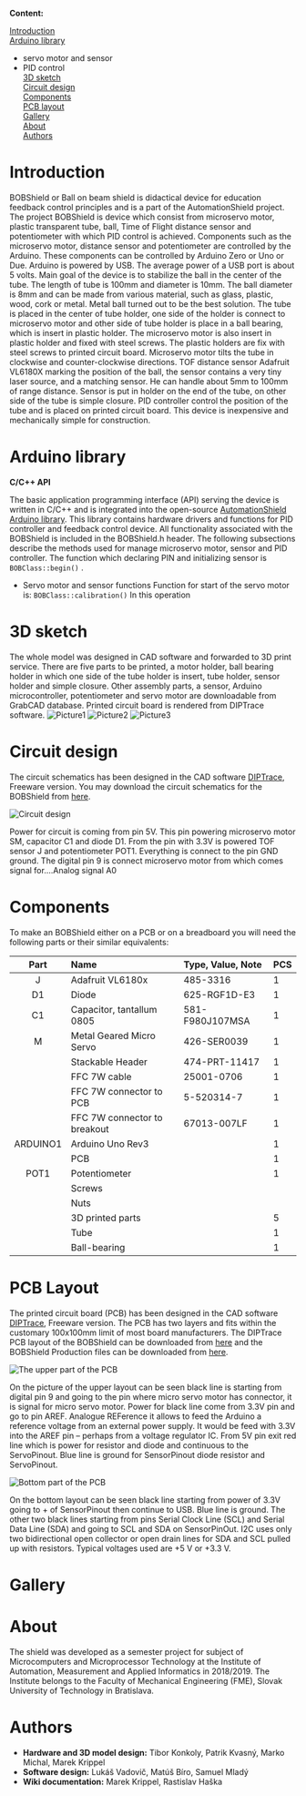 **Content:**

[Introduction](#introduction)<br/>
[Arduino library](#arduino-library)<br/>
* servo motor and sensor
* PID control<br/>
[3D sketch](#3d-sketch)<br/>
[Circuit design](#circuit-design)<br/>
[Components](#components-1)<br/>
[PCB layout](#pcb-layout)<br/>
[Gallery](#gallery)<br/>
[About](#about)<br/>
[Authors](#authors)<br/>

# <a name="introduction"/>Introduction

BOBShield or Ball on beam shield is didactical device for education feedback control principles and is a part of the AutomationShield project. The project BOBShield is device which consist from microservo motor, plastic transparent tube, ball, Time of Flight distance sensor and potentiometer with which PID control is achieved. Components such as the microservo motor, distance sensor and potentiometer are controlled by the Arduino. These components can be controlled by Arduino Zero or Uno or Due. Arduino is powered by USB. The average power of a USB port is about 5 volts. Main goal of the device is to stabilize the ball in the center of the tube. The length of tube is 100mm and diameter is 10mm. The ball diameter is 8mm and can be made from various material, such as glass, plastic, wood, cork or metal. Metal ball turned out to be the best solution. The tube is placed in the center of tube holder, one side of the holder is connect to microservo motor and other side of tube holder is place in a ball bearing, which is insert in plastic holder. The microservo motor is also insert in plastic holder and fixed with steel screws. The plastic holders are fix with steel screws to printed circuit board. Microservo motor tilts the tube in clockwise and counter-clockwise directions. TOF distance sensor Adafruit VL6180X marking the position of the ball, the sensor contains a very tiny laser source, and a matching sensor. He can handle about 5mm to 100mm of range distance. Sensor is put in holder on the end of  the tube, on other side of the tube is simple closure. PID controller control the position of the tube and is placed on printed circuit board.                                                                                                         This device is inexpensive and mechanically simple for construction.

# <a name="arduino-library"/>Arduino library

**C/C++ API**

The basic application programming interface (API) serving the device is written in C/C++ and is integrated into the open-source [AutomationShield Arduino library](https://github.com/gergelytakacs/AutomationShield). This library contains hardware drivers and functions for PID controller and feedback control device. All functionality associated with the BOBShield is included in the BOBShield.h header.
The following subsections describe the methods used for manage microservo motor, sensor and PID controller.
The function which declaring PIN and initializing sensor is `BOBClass::begin()` .
* Servo motor and sensor functions
Function for start of the servo motor is:
`BOBClass::calibration()`
In this operation

# <a name="3d-skecth"/>3D sketch
The whole model was designed in CAD software and forwarded to 3D print service. There are five parts to be printed, a motor holder, ball bearing holder in which one side of the tube holder is insert, tube holder, sensor holder and simple closure. Other assembly parts, a sensor, Arduino microcontroller, potentiometer and servo motor are downloadable from GrabCAD database. Printed circuit board is rendered from DIPTrace software.
![Picture1](https://github.com/gergelytakacs/AutomationShield/wiki/fig/3D_Model_BOBShield_1.jpg)
![Picture2](https://github.com/gergelytakacs/AutomationShield/wiki/fig/3D_Model_BOBShield_2.jpg)
![Picture3](https://github.com/gergelytakacs/AutomationShield/wiki/fig/3D_Model_BOBShield_3.jpg)

# <a name="circuit-design"/>Circuit design
The circuit schematics has been designed in the CAD software [DIPTrace](https://diptrace.com/), Freeware version. You may download the circuit schematics for the BOBShield from [here](https://github.com/gergelytakacs/AutomationShield/wiki/file/BOBShield_Circuit.rar).

![Circuit design](https://github.com/gergelytakacs/AutomationShield/wiki/fig/BOBShield_Circuit.png)

Power for circuit is coming from pin 5V. This pin powering microservo motor SM, capacitor C1 and diode D1. From the pin with 3.3V is powered TOF sensor J and potentiometer POT1. Everything is connect to the pin GND ground. The digital pin 9 is connect microservo motor from which comes signal for....Analog signal A0



# <a name="components-1"/>Components
To make an BOBShield either on a PCB or on a breadboard you will need the following parts or their similar equivalents:

|   Part   |             Name             | Type, Value, Note | PCS |
|:--------:|:-----------------------------|:----------------|-----|
|     J    |       Adafruit VL6180x       |     485-3316    |  1  |
|    D1    |             Diode            |   625-RGF1D-E3  |  1  |
|    C1    |   Capacitor, tantallum 0805  | 581-F980J107MSA |  1  |
|     M    |   Metal Geared Micro Servo   |   426-SER0039   |  1  |
|          |       Stackable Header       |  474-PRT-11417  |  1  |
|          |         FFC 7W cable         |    25001-0706   |  1  |
|          |    FFC 7W connector to PCB   |    5-520314-7   |  1  |
|          | FFC 7W connector to breakout |   67013-007LF   |  1  |
| ARDUINO1 |       Arduino Uno Rev3       |                 |  1  |
|          |              PCB             |                 |  1  |
|   POT1   |         Potentiometer        |                 |  1  |
|          |            Screws            |                 |     |
|          |             Nuts             |                 |     |
|          |       3D printed parts       |                 |  5  |
|          |             Tube             |                 |  1  |
|          |         Ball-bearing         |                 |  1  |

# <a name="pcb-layout"/>PCB Layout

The printed circuit board (PCB) has been designed in the CAD software [DIPTrace](https://diptrace.com/), Freeware version.  The PCB has two layers and fits within the customary 100x100mm limit of most board manufacturers. The DIPTrace PCB layout of the BOBShield can be downloaded from [here](https://github.com/gergelytakacs/AutomationShield/wiki/file/BoBShield_PCB_R1_Final.zip) and the BOBShield Production files can be downloaded from [here](https://github.com/gergelytakacs/AutomationShield/wiki/file/BoBShield_Gerber_Production_R1.zip).

![The upper part of the PCB](https://github.com/gergelytakacs/AutomationShield/wiki/fig/BOBShield_Upper_part_of_the_PCB.png)

On the picture of the upper layout can be seen black line is starting from digital pin 9 and going to the pin where micro servo motor has connector, it is signal for micro servo motor. Power for black line come from 3.3V pin and go to pin AREF. Analogue REFerence it allows to feed the Arduino a reference voltage from an external power supply. It would be feed with 3.3V into the AREF pin – perhaps from a voltage regulator IC. From 5V pin exit red line which is  power for resistor and diode and continuous to the ServoPinout. Blue line is ground for SensorPinout diode resistor and ServoPinout.

![Bottom part of the PCB](https://github.com/gergelytakacs/AutomationShield/wiki/fig/BOBShield_Bottom_part_of_the_PCB.png)

On the bottom layout can be seen black line starting from power of 3.3V going to + of SensorPinout then continue to USB. Blue line is ground. The other two black lines starting from pins Serial Clock Line (SCL) and Serial Data Line (SDA) and going to SCL and SDA on SensorPinOut. I2C uses only two bidirectional open collector or open drain lines for SDA and SCL pulled up with resistors. Typical voltages used are +5 V or +3.3 V.
# <a name="gallery"/>Gallery



# <a name="about"/>About
The shield was developed as a semester project for subject of Microcomputers and Microprocessor Technology at the Institute of Automation, Measurement and Applied Informatics in 2018/2019. The Institute belongs to the Faculty of Mechanical Engineering (FME), Slovak University of Technology in Bratislava.

# <a name="authors"/>Authors

* **Hardware and 3D model design:** Tibor Konkoly, Patrik Kvasný, Marko Michal, Marek Krippel 
* **Software design:** Lukáš Vadovič, Matúš Bíro, Samuel Mladý
* **Wiki documentation:** Marek Krippel, Rastislav Haška     






